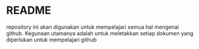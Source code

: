 # README
repository ini akan digunakan untuk mempelajari semua hal mengenai github.
Kegunaan utamanya adalah untuk meletakkan setiap dokumen yang diperlukan untuk mempelajari github
